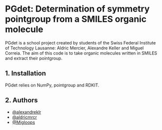 # PGdet: Determination of symmetry pointgroup from a SMILES organic molecule

PGdet is a school project created by students of the Swiss Federal Institute of Technology Lausanne: Aldric Mercier, Alexandre Keller and Miguel Correia. The aim of this code is to take organic molecules written in SMILES and extract their pointgroup.


## 1. Installation
PGdet relies on NumPy, pointgroup and RDKIT.


## 2. Authors

- [@alexandreklr](https://github.com/alexandreklr)
- [@aldricmrcr](https://github.com/aldricmrcr)
- [@Migloops](https://github.com/Migloops)
